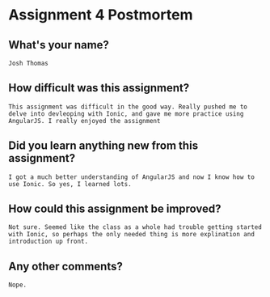 # Assignment 4 Postmortem

## What's your name?
	Josh Thomas


## How difficult was this assignment?
	This assignment was difficult in the good way. Really pushed me to delve into devleoping with Ionic, and gave me more practice using AngularJS. I really enjoyed the assignment 


## Did you learn anything new from this assignment?
	I got a much better understanding of AngularJS and now I know how to use Ionic. So yes, I learned lots. 


## How could this assignment be improved?
	Not sure. Seemed like the class as a whole had trouble getting started with Ionic, so perhaps the only needed thing is more explination and introduction up front. 


## Any other comments?	
	Nope. 
